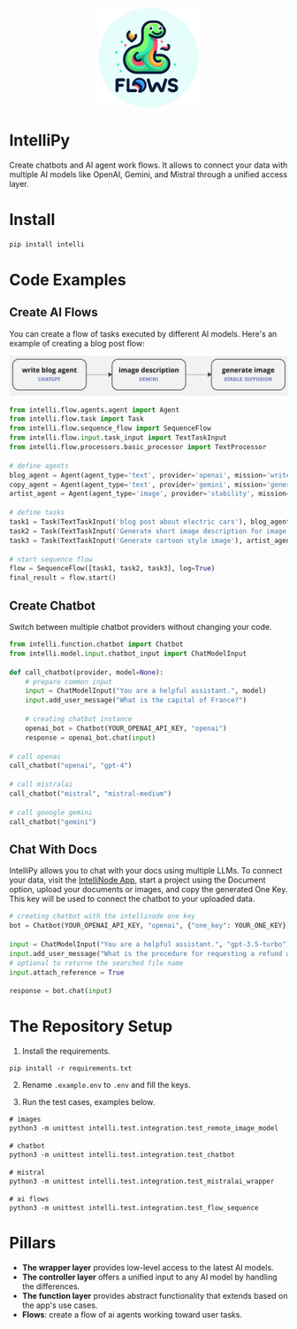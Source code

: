 <p align="center">
<img src="assets/flow_logo-round.png" width="180em">
</p>

# IntelliPy
Create chatbots and AI agent work flows. It allows to connect your data with multiple AI models like OpenAI, Gemini, and Mistral through a unified access layer.

# Install
```bash
pip install intelli
```

# Code Examples

## Create AI Flows
You can create a flow of tasks executed by different AI models. Here's an example of creating a blog post flow:

<img src="assets/flow_example.jpg" width="680em">


```python
from intelli.flow.agents.agent import Agent
from intelli.flow.task import Task
from intelli.flow.sequence_flow import SequenceFlow
from intelli.flow.input.task_input import TextTaskInput
from intelli.flow.processors.basic_processor import TextProcessor

# define agents
blog_agent = Agent(agent_type='text', provider='openai', mission='write blog posts', model_params={'key': YOUR_OPENAI_API_KEY, 'model': 'gpt-4'})
copy_agent = Agent(agent_type='text', provider='gemini', mission='generate description', model_params={'key': YOUR_GEMINI_API_KEY, 'model': 'gemini'})
artist_agent = Agent(agent_type='image', provider='stability', mission='generate image', model_params={'key': YOUR_STABILITY_API_KEY})

# define tasks
task1 = Task(TextTaskInput('blog post about electric cars'), blog_agent, log=True)
task2 = Task(TextTaskInput('Generate short image description for image model'), copy_agent, pre_process=TextProcessor.text_head, log=True)
task3 = Task(TextTaskInput('Generate cartoon style image'), artist_agent, log=True)

# start sequence flow
flow = SequenceFlow([task1, task2, task3], log=True)
final_result = flow.start()
```

## Create Chatbot
Switch between multiple chatbot providers without changing your code.

```python
from intelli.function.chatbot import Chatbot
from intelli.model.input.chatbot_input import ChatModelInput

def call_chatbot(provider, model=None):
    # prepare common input 
    input = ChatModelInput("You are a helpful assistant.", model)
    input.add_user_message("What is the capital of France?")

    # creating chatbot instance
    openai_bot = Chatbot(YOUR_OPENAI_API_KEY, "openai")
    response = openai_bot.chat(input)

# call openai
call_chatbot("openai", "gpt-4")

# call mistralai
call_chatbot("mistral", "mistral-medium")

# call gooogle gemini
call_chatbot("gemini")
```


## Chat With Docs
IntelliPy allows you to chat with your docs using multiple LLMs. To connect your data, visit the [IntelliNode App](https://app.intellinode.ai/), start a project using the Document option, upload your documents or images, and copy the generated One Key. This key will be used to connect the chatbot to your uploaded data.

```python
# creating chatbot with the intellinode one key
bot = Chatbot(YOUR_OPENAI_API_KEY, "openai", {"one_key": YOUR_ONE_KEY})

input = ChatModelInput("You are a helpful assistant.", "gpt-3.5-turbo")
input.add_user_message("What is the procedure for requesting a refund according to the user manual?")
# optional to returne the searched file name
input.attach_reference = True

response = bot.chat(input)
```


# The Repository Setup
1. Install the requirements.
```shell
pip install -r requirements.txt
```

2. Rename `.example.env` to `.env` and fill the keys.

3. Run the test cases, examples below.
```shell
# images
python3 -m unittest intelli.test.integration.test_remote_image_model

# chatbot
python3 -m unittest intelli.test.integration.test_chatbot

# mistral
python3 -m unittest intelli.test.integration.test_mistralai_wrapper

# ai flows
python3 -m unittest intelli.test.integration.test_flow_sequence
```

# Pillars
- **The wrapper layer** provides low-level access to the latest AI models.
- **The controller layer** offers a unified input to any AI model by handling the differences.
- **The function layer** provides abstract functionality that extends based on the app's use cases. 
- **Flows**: create a flow of ai agents working toward user tasks.
